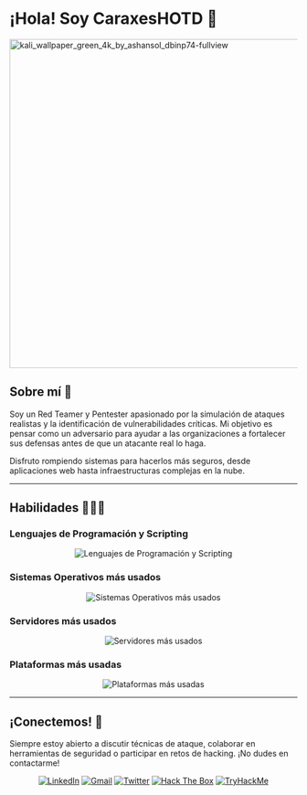 # ¡Hola! Soy CaraxesHOTD 🐍

<img width="1024" height="576" alt="kali_wallpaper_green_4k_by_ashansol_dbinp74-fullview" src="https://github.com/user-attachments/assets/117b1123-e314-4feb-9564-a3ed26938708" />


## Sobre mí 🔎


Soy un Red Teamer y Pentester apasionado por la simulación de ataques realistas y la identificación de vulnerabilidades críticas. Mi objetivo es pensar como un adversario para ayudar a las organizaciones a fortalecer sus defensas antes de que un atacante real lo haga.

Disfruto rompiendo sistemas para hacerlos más seguros, desde aplicaciones web hasta infraestructuras complejas en la nube.


---


## Habilidades 👩🏻‍💻


### Lenguajes de Programación y Scripting


<div align="center">
  <img src="https://skillicons.dev/icons?i=py,bash,powershell,js,postgres,php,html" alt="Lenguajes de Programación y Scripting"/>
</div>


### Sistemas Operativos más usados


<div align="center">
  <img src="https://skillicons.dev/icons?i=windows,linux,kali" alt="Sistemas Operativos más usados"/>
</div>


### Servidores más usados


<div align="center">
  <img src="https://skillicons.dev/icons?i=aws,nginx,cloudflare" alt="Servidores más usados"/>
</div>


### Plataformas más usadas


<div align="center">
  <img src="https://skillicons.dev/icons?i=github,git,docker" alt="Plataformas más usadas"/>
</div>


---


## ¡Conectemos! 🤝


Siempre estoy abierto a discutir técnicas de ataque, colaborar en herramientas de seguridad o participar en retos de hacking. ¡No dudes en contactarme!

<div align="center">
  
[![LinkedIn](https://img.shields.io/badge/LinkedIn-%230077B5.svg?style=for-the-badge&logo=linkedin&logoColor=white)](https://www.linkedin.com/in/tu-perfil/)
[![Gmail](https://img.shields.io/badge/Gmail-D14836?style=for-the-badge&logo=gmail&logoColor=white)](mailto:tu.email@gmail.com)
[![Twitter](https://img.shields.io/badge/Twitter-%231DA1F2.svg?style=for-the-badge&logo=Twitter&logoColor=white)](https://twitter.com/tu_usuario)
[![Hack The Box](https://img.shields.io/badge/Hack%20The%20Box-%239FEF00?style=for-the-badge&logo=HackTheBox&logoColor=black)](https://app.hackthebox.com/profile/TU_PERFIL)
[![TryHackMe](https://img.shields.io/badge/TryHackMe-%23212C36?style=for-the-badge&logo=TryHackMe&logoColor=white)](https://tryhackme.com/p/TU_PERFIL)

</div>
